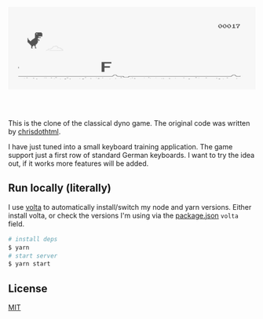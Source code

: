 <h1 align="center">
  <br>
  <a href="https://chrisdothtml.github.io/chrome-dino" target="_blank"><img width="636" src="assets/preview.png" alt="chrome-dino"></a>
  <br>
  <br>
</h1>

This is the clone of the classical dyno game. The original code was written by [chrisdothtml](https://github.com/chrisdothtml/chrome-dino).

I have just tuned into a small keyboard training application. The game support just a first row of standard German keyboards.
I want to try the idea out, if it works more features will be added.

## Run locally (literally)

I use [volta](https://volta.sh/) to automatically install/switch my node and yarn versions. Either install volta, or check the versions I'm using via the [package.json](package.json) `volta` field.

```bash
# install deps
$ yarn
# start server
$ yarn start
```

## License

[MIT](license)

